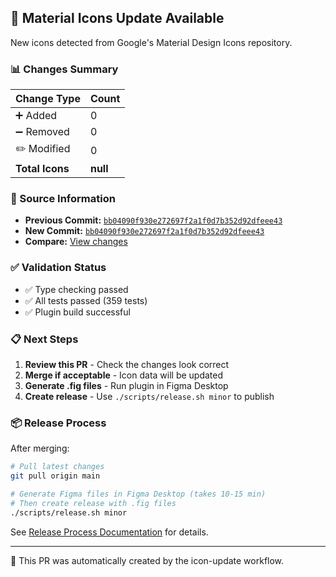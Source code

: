 ## 🎨 Material Icons Update Available

New icons detected from Google's Material Design Icons repository.

### 📊 Changes Summary

| Change Type     | Count    |
| --------------- | -------- |
| ➕ Added        | 0        |
| ➖ Removed      | 0        |
| ✏️ Modified     | 0        |
| **Total Icons** | **null** |

### 📍 Source Information

- **Previous Commit:** [`bb04090f930e272697f2a1f0d7b352d92dfeee43`](https://github.com/google/material-design-icons/commit/bb04090f930e272697f2a1f0d7b352d92dfeee43)
- **New Commit:** [`bb04090f930e272697f2a1f0d7b352d92dfeee43`](https://github.com/google/material-design-icons/commit/bb04090f930e272697f2a1f0d7b352d92dfeee43)
- **Compare:** [View changes](https://github.com/google/material-design-icons/compare/bb04090f930e272697f2a1f0d7b352d92dfeee43...bb04090f930e272697f2a1f0d7b352d92dfeee43)

### ✅ Validation Status

- ✅ Type checking passed
- ✅ All tests passed (359 tests)
- ✅ Plugin build successful

### 📋 Next Steps

1. **Review this PR** - Check the changes look correct
2. **Merge if acceptable** - Icon data will be updated
3. **Generate .fig files** - Run plugin in Figma Desktop
4. **Create release** - Use `./scripts/release.sh minor` to publish

### 📦 Release Process

After merging:

```bash
# Pull latest changes
git pull origin main

# Generate Figma files in Figma Desktop (takes 10-15 min)
# Then create release with .fig files
./scripts/release.sh minor
```

See [Release Process Documentation](https://github.com/joshjhall/google-symbols-figma-plugin/blob/main/docs/RELEASE_PROCESS.md) for details.

---

🤖 This PR was automatically created by the icon-update workflow.
